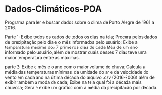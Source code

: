 # Dados-Climáticos-POA
Programa para ler e buscar dados sobre o clima de Porto Alegre de 1961 a 2016.

Parte 1: Exibe todos os dados de todos os dias na tela; 
         Procura pelos dados de precipitação pelo dia e o mês informados pelo usuário; 
         Exibe a temperatura máxima dos 7 primeiros dias de cada Mês de um ano informado pelo usuário, além de mostrar quais desses 7 dias teve uma maior temperatura entre as máximas.
         
    
parte 2: Exibe o mês e o ano com o maior volume de chuva;
         Calcula a média das temperaturas mínimas, da umidade do ar e da velocidade do vento em cada ano na última década do arquivo .csv (2016-2006) além de exibir também a moda de cada;
         Exibe na tela qual foi a década mais chuvosa;
         Gera e exibe um gráfico com a média da precipitação por década.
